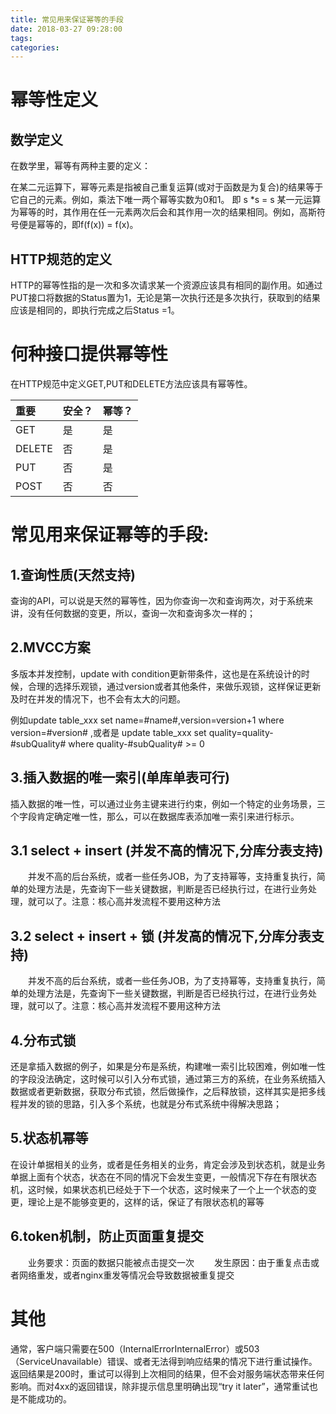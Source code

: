 ```yaml
---
title: 常见用来保证幂等的手段
date: 2018-03-27 09:28:00
tags:
categories:
---
```

# 幂等性定义
## 数学定义
在数学里，幂等有两种主要的定义：

在某二元运算下，幂等元素是指被自己重复运算(或对于函数是为复合)的结果等于它自己的元素。例如，乘法下唯一两个幂等实数为0和1。 即 s *s = s
某一元运算为幂等的时，其作用在任一元素两次后会和其作用一次的结果相同。例如，高斯符号便是幂等的，即f(f(x)) = f(x)。

## HTTP规范的定义
HTTP的幂等性指的是一次和多次请求某一个资源应该具有相同的副作用。如通过PUT接口将数据的Status置为1，无论是第一次执行还是多次执行，获取到的结果应该是相同的，即执行完成之后Status =1。


# 何种接口提供幂等性
在HTTP规范中定义GET,PUT和DELETE方法应该具有幂等性。

|重要 | 安全？ | 幂等？ |
| :--- | :--- | :--- |
| GET | 是 | 是 |
| DELETE | 否 | 是 |
| PUT | 否 | 是 |
| POST | 否 | 否 |



# 常见用来保证幂等的手段:
## 1.查询性质(天然支持)
  查询的API，可以说是天然的幂等性，因为你查询一次和查询两次，对于系统来讲，没有任何数据的变更，所以，查询一次和查询多次一样的；

## 2.MVCC方案
   多版本并发控制，update with condition更新带条件，这也是在系统设计的时候，合理的选择乐观锁，通过version或者其他条件，来做乐观锁，这样保证更新及时在并发的情况下，也不会有太大的问题。

   例如update table_xxx set name=#name#,version=version+1 where version=#version# ,或者是 update table_xxx set quality=quality-#subQuality# where quality-#subQuality# >= 0


## 3.插入数据的唯一索引(单库单表可行)
   插入数据的唯一性，可以通过业务主键来进行约束，例如一个特定的业务场景，三个字段肯定确定唯一性，那么，可以在数据库表添加唯一索引来进行标示。

## 3.1 select + insert (并发不高的情况下,分库分表支持)
　　并发不高的后台系统，或者一些任务JOB，为了支持幂等，支持重复执行，简单的处理方法是，先查询下一些关键数据，判断是否已经执行过，在进行业务处理，就可以了。注意：核心高并发流程不要用这种方法


## 3.2 select + insert + 锁 (并发高的情况下,分库分表支持)
　　并发不高的后台系统，或者一些任务JOB，为了支持幂等，支持重复执行，简单的处理方法是，先查询下一些关键数据，判断是否已经执行过，在进行业务处理，就可以了。注意：核心高并发流程不要用这种方法


## 4.分布式锁
   还是拿插入数据的例子，如果是分布是系统，构建唯一索引比较困难，例如唯一性的字段没法确定，这时候可以引入分布式锁，通过第三方的系统，在业务系统插入数据或者更新数据，获取分布式锁，然后做操作，之后释放锁，这样其实是把多线程并发的锁的思路，引入多个系统，也就是分布式系统中得解决思路；


## 5.状态机幂等
   在设计单据相关的业务，或者是任务相关的业务，肯定会涉及到状态机，就是业务单据上面有个状态，状态在不同的情况下会发生变更，一般情况下存在有限状态机，这时候，如果状态机已经处于下一个状态，这时候来了一个上一个状态的变更，理论上是不能够变更的，这样的话，保证了有限状态机的幂等

## 6.token机制，防止页面重复提交
　　业务要求：页面的数据只能被点击提交一次 
　　发生原因：由于重复点击或者网络重发，或者nginx重发等情况会导致数据被重复提交 


# 其他
通常，客户端只需要在500（InternalErrorInternalError）或503（ServiceUnavailable）错误、或者无法得到响应结果的情况下进行重试操作。返回结果是200时，重试可以得到上次相同的结果，但不会对服务端状态带来任何影响。而对4xx的返回错误，除非提示信息里明确出现“try it later”，通常重试也是不能成功的。
